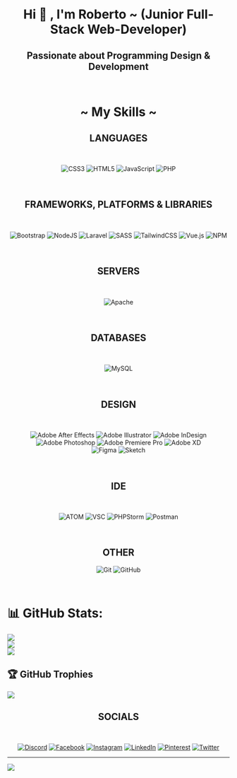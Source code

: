 <h1 align="center">Hi 👋 , I'm Roberto ~ (Junior Full-Stack Web-Developer)</h1>

<h2 align="center">Passionate about Programming Design & Development</h2>

<br>

<h1 align="center">~ My Skills ~</h1>



<div align="center">
  
  
  
  <h2 align="center">LANGUAGES</h2>
  
  <br>
  
  ![CSS3](https://img.shields.io/badge/css3-%231572B6.svg?style=for-the-badge&logo=css3&logoColor=white) ![HTML5](https://img.shields.io/badge/html5-%23E34F26.svg?style=for-the-badge&logo=html5&logoColor=white) ![JavaScript](https://img.shields.io/badge/javascript-%23323330.svg?style=for-the-badge&logo=javascript&logoColor=%23F7DF1E) ![PHP](https://img.shields.io/badge/php-%23777BB4.svg?style=for-the-badge&logo=php&logoColor=white)
  
 </div>
 
 <div align="center">
  
  <br>
  
  <h2 align="center">FRAMEWORKS, PLATFORMS & LIBRARIES</h2>
  
  <br>
  
  ![Bootstrap](https://img.shields.io/badge/bootstrap-%23563D7C.svg?style=for-the-badge&logo=bootstrap&logoColor=white) 
  ![NodeJS](https://img.shields.io/badge/node.js-6DA55F?style=for-the-badge&logo=node.js&logoColor=white) 
  ![Laravel](https://img.shields.io/badge/laravel-%23FF2D20.svg?style=for-the-badge&logo=laravel&logoColor=white) 
  ![SASS](https://img.shields.io/badge/SASS-hotpink.svg?style=for-the-badge&logo=SASS&logoColor=white) 
  ![TailwindCSS](https://img.shields.io/badge/tailwindcss-%2338B2AC.svg?style=for-the-badge&logo=tailwind-css&logoColor=white) 
  ![Vue.js](https://img.shields.io/badge/vuejs-%2335495e.svg?style=for-the-badge&logo=vuedotjs&logoColor=%234FC08D)
  ![NPM](https://img.shields.io/badge/NPM-%23CB3837.svg?style=for-the-badge&logo=npm&logoColor=white)
 </div>
 
 <div align="center">
  
  <br>
  
  <h2 align="center">SERVERS</h2>
  
  
  <br>
  
  ![Apache](https://img.shields.io/badge/apache-%23D42029.svg?style=for-the-badge&logo=apache&logoColor=white)
  
 </div>
  
 <div align="center">
  
  <br>
  
  <h2 align="center">DATABASES</h2>
  
  <br>
  
  ![MySQL](https://img.shields.io/badge/mysql-%2300f.svg?style=for-the-badge&logo=mysql&logoColor=white)
 </div>
 
  <div align="center">
  
  <br>
  
  <h2 align="center">DESIGN</h2>
  
  <br>
  
  
![Adobe After Effects](https://img.shields.io/badge/Adobe%20After%20Effects-9999FF.svg?style=for-the-badge&logo=Adobe%20After%20Effects&logoColor=white) 
  ![Adobe Illustrator](https://img.shields.io/badge/adobeillustrator-%23FF9A00.svg?style=for-the-badge&logo=adobeillustrator&logoColor=white) 
  ![Adobe InDesign](https://img.shields.io/badge/Adobe%20InDesign-49021F?style=for-the-badge&logo=adobeindesign&logoColor=white) 
  ![Adobe Photoshop](https://img.shields.io/badge/adobephotoshop-%2331A8FF.svg?style=for-the-badge&logo=adobephotoshop&logoColor=white) 
  ![Adobe Premiere Pro](https://img.shields.io/badge/Adobe%20Premiere%20Pro-9999FF.svg?style=for-the-badge&logo=Adobe%20Premiere%20Pro&logoColor=white) 
  ![Adobe XD](https://img.shields.io/badge/Adobe%20XD-470137?style=for-the-badge&logo=Adobe%20XD&logoColor=#FF61F6) 	
  ![Figma](https://img.shields.io/badge/figma-%23F24E1E.svg?style=for-the-badge&logo=figma&logoColor=white) 
  ![Sketch](https://img.shields.io/badge/Sketch-FFB387?style=for-the-badge&logo=sketch&logoColor=black)
 </div>
 
 <div align=center>
  
  <br>
  
  <h2>IDE</h2>
  
  <br>
  
  ![ATOM](https://img.shields.io/badge/Atom-66595C?style=for-the-badge&logo=Atom&logoColor=white)
  ![VSC](https://img.shields.io/badge/Visual_Studio_Code-0078D4?style=for-the-badge&logo=visual%20studio%20code&logoColor=white)
  ![PHPStorm](http://img.shields.io/badge/-PHPStorm-181717?style=for-the-badge&logo=phpstorm&logoColor=white)
  ![Postman](https://img.shields.io/badge/Postman-FF6C37?style=for-the-badge&logo=postman&logoColor=white)
</div>

 <div align=center>
  
  <br>
  
  <h2>OTHER</h2>
  
  ![Git](https://img.shields.io/badge/git-%23F05033.svg?style=for-the-badge&logo=git&logoColor=white)
  ![GitHub](https://img.shields.io/badge/github-%23121011.svg?style=for-the-badge&logo=github&logoColor=white)
  <!-- ![GitHub](https://img.shields.io/badge/github-%23121011.svg?style=for-the-badge&logo=github&logoColor=white) -->
  
</div>

  <br>

  
# 📊 GitHub Stats:
![](https://github-readme-stats.vercel.app/api?username=Roberto-Larivera&theme=vue-dark&hide_border=true&include_all_commits=false&count_private=false)<br/>
![](https://github-readme-streak-stats.herokuapp.com/?user=Roberto-Larivera&theme=vue-dark&hide_border=true)<br/>
![](https://github-readme-stats.vercel.app/api/top-langs/?username=Roberto-Larivera&theme=vue-dark&hide_border=true&include_all_commits=false&count_private=false&layout=compact)

## 🏆 GitHub Trophies
![](https://github-profile-trophy.vercel.app/?username=Roberto-Larivera&theme=dracula&no-frame=false&no-bg=false&margin-w=4)

<div align="center">
  <h2 align="center">SOCIALS</h2>

  <br>
  
[![Discord](https://img.shields.io/badge/Discord-%237289DA.svg?logo=discord&logoColor=white)](https://discord.gg/Robertolarivera#4651) 
  [![Facebook](https://img.shields.io/badge/Facebook-%231877F2.svg?logo=Facebook&logoColor=white)](https://facebook.com/roberto.larivera.98) 
  [![Instagram](https://img.shields.io/badge/Instagram-%23E4405F.svg?logo=Instagram&logoColor=white)](https://instagram.com/l_r_o_b_1) 
  [![LinkedIn](https://img.shields.io/badge/LinkedIn-%230077B5.svg?logo=linkedin&logoColor=white)](https://linkedin.com/in/roberto-larivera-92796525a) 
  [![Pinterest](https://img.shields.io/badge/Pinterest-%23E60023.svg?logo=Pinterest&logoColor=white)](https://pinterest.com/@rlarivera) 
  [![Twitter](https://img.shields.io/badge/Twitter-%231DA1F2.svg?logo=Twitter&logoColor=white)](https://twitter.com/@robylariv) 
</div>

---
[![](https://visitcount.itsvg.in/api?id=Roberto-Larivera&icon=5&color=9)](https://visitcount.itsvg.in)

